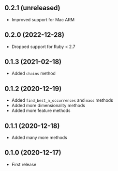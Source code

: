 ## 0.2.1 (unreleased)

- Improved support for Mac ARM

## 0.2.0 (2022-12-28)

- Dropped support for Ruby < 2.7

## 0.1.3 (2021-02-18)

- Added `chains` method

## 0.1.2 (2020-12-19)

- Added `find_best_n_occurrences` and `mass` methods
- Added more dimensionality methods
- Added more feature methods

## 0.1.1 (2020-12-18)

- Added many more methods

## 0.1.0 (2020-12-17)

- First release
